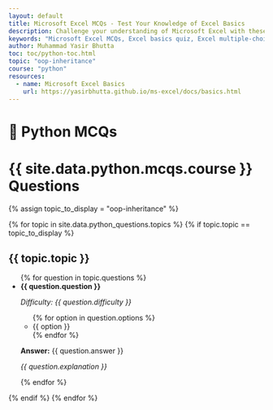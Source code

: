 ```yaml
---
layout: default
title: Microsoft Excel MCQs - Test Your Knowledge of Excel Basics
description: Challenge your understanding of Microsoft Excel with these multiple-choice questions. Covering topics like worksheets, workbooks, formulas, shortcuts, and data entry, this quiz is perfect for beginners to assess and improve their Excel skills.
keywords: "Microsoft Excel MCQs, Excel basics quiz, Excel multiple-choice questions, Excel worksheets and workbooks, Excel formulas quiz, Excel shortcuts test, Excel data entry practice, beginner Excel quiz, Excel fundamentals assessment, Microsoft Excel skills test"
author: Muhammad Yasir Bhutta
toc: toc/python-toc.html
topic: "oop-inheritance"
course: "python"
resources:
  - name: Microsoft Excel Basics
    url: https://yasirbhutta.github.io/ms-excel/docs/basics.html
---
```


<h1>🐍 Python MCQs</h1>

<!-- 
{% assign topic_name = "oop-inheritance" %}
{% assign topics = site.data.python.topics %}
{% assign selected_topic = topics | where: "topic", topic_name | first %}
{% assign mcqs = selected_topic.questions %}

<h2>{{ selected_topic.topic | capitalize }}</h2>

{% for q in mcqs %}
  <div class="mcq">
    <h3>Q{{ forloop.index }}. {{ q.question | markdownify }}</h3>
    <p><em>Difficulty: {{ q.difficulty }}</em></p>
    <ul>
      {% for option in q.options %}
        <li>{{ option | markdownify }}</li>
      {% endfor %}
    </ul>
    <details>
      <summary>Answer</summary>
      <p><strong>{{ q.answer }}</strong></p>
      {% if q.explanation %}
        <p><em>{{ q.explanation }}</em></p>
      {% endif %}
    </details>
    <hr>
  </div>
{% endfor %} -->



<h1>{{ site.data.python.mcqs.course }} Questions</h1>

{% assign topic_to_display = "oop-inheritance" %}

{% for topic in site.data.python_questions.topics %}
  {% if topic.topic == topic_to_display %}
    <h2>{{ topic.topic }}</h2>
    <ul>
      {% for question in topic.questions %}
        <li>
          <strong>{{ question.question }}</strong> <br>
          <p><em>Difficulty: {{ question.difficulty }}</em></p>
          <ul>
            {% for option in question.options %}
              <li>{{ option }}</li>
            {% endfor %}
          </ul>
          <p><strong>Answer:</strong> {{ question.answer }}</p>
          <p><em>{{ question.explanation }}</em></p>
        </li>
      {% endfor %}
    </ul>
  {% endif %}
{% endfor %}
